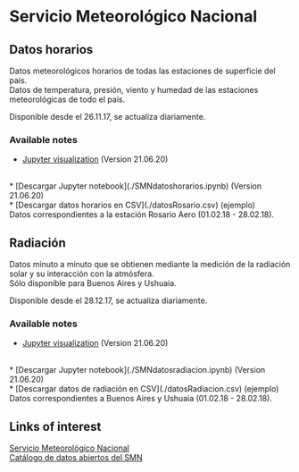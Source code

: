 # Servicio Meteorológico Nacional

## Datos horarios
Datos meteorológicos horarios de todas las estaciones de superficie del país. <br>
Datos de temperatura, presión, viento y humedad de las estaciones meteorológicas de todo el país.<br>

Disponible desde el 26.11.17, se actualiza diariamente.


### Available notes
* [Jupyter visualization](./SMNdatoshorarios.html) (Version 21.06.20)
<br>
* [Descargar Jupyter notebook](./SMNdatoshorarios.ipynb) (Version 21.06.20)
<br>
* [Descargar datos horarios en CSV](./datosRosario.csv) (ejemplo) <br>
Datos correspondientes a la estación Rosario Aero (01.02.18 - 28.02.18).

## Radiación
Datos minuto a minuto que se obtienen mediante la medición de la radiación solar y su interacción con la atmósfera.<br>
Sólo disponible para Buenos Aires y Ushuaia.

Disponible desde el 28.12.17, se actualiza diariamente.


### Available notes
* [Jupyter visualization](./SMNdatosradiacion.html) (Version 21.06.20)
<br>
* [Descargar Jupyter notebook](./SMNdatosradiacion.ipynb) (Version 21.06.20)
<br>
* [Descargar datos de radiación en CSV](./datosRadiacion.csv) (ejemplo)<br>
Datos correspondientes a Buenos Aires y Ushuaia (01.02.18 - 28.02.18).




## Links of interest
[Servicio Meteorológico Nacional](https://www.smn.gob.ar/)
<br>
[Catálogo de datos abiertos del SMN](https://www.smn.gob.ar/descarga-de-datos)